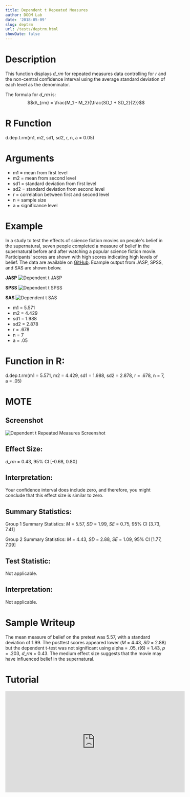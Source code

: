 ```yaml
---
title: Dependent t Repeated Measures
author: DOOM Lab
date: '2018-05-09'
slug: deptrm
url: /tests/deptrm.html
showDate: false
---
```


<script src="//yihui.name/js/math-code.js"></script>
<script type = "text/x-mathjax-config">
MathJax.Hub.Config({
tex2jax: {
inlineMath: [['$', '$']],
}
})
</script>
<script async
src="//cdn.bootcss.com/mathjax/2.7.1/MathJax.js?config=TeX-MML-AM_CHTML">
</script>

# Description   

This function displays $d\_{rm}$ for repeated measures data controlling for *r* and the non-central confidence interval using the average standard deviation of each level as the denominator.

The formula for $d\_{rm}$ is: $$d\_{rm} = \frac{M_1 - M_2}{\frac{SD_1 + SD_2}{2}}$$

# R Function

d.dep.t.rm(m1, m2, sd1, sd2, r, n, a = 0.05)

# Arguments 

+ m1 = mean from first level
+ m2 = mean from second level
+ sd1	= standard deviation from first level
+ sd2	= standard deviation from second level
+ r	= correlation between first and second level
+ n	= sample size
+ a	= significance level

# Example  

In a study to test the effects of science fiction movies on people's belief in the supernatural, seven people completed a measure of belief in the supernatural before and after watching a popular science fiction movie. Participants' scores are shown with high scores indicating high levels of belief. The data are available on [GitHub](https://github.com/doomlab/shiny-server/tree/master/MOTE/examples). Example output from JASP, SPSS, and SAS are shown below.

**JASP**
![Dependent t JASP](https://raw.githubusercontent.com/doomlab/shiny-server/master/MOTE/examples/dependent%20t%20JASP.png)

**SPSS**
![Dependent t SPSS](https://raw.githubusercontent.com/doomlab/shiny-server/master/MOTE/examples/dependent%20t%20SPSS.png)

**SAS**
![Dependent t SAS](https://raw.githubusercontent.com/doomlab/shiny-server/master/MOTE/examples/dependent%20t%20SAS.PNG)

+ m1 = 5.571
+ m2 = 4.429
+ sd1	= 1.988
+ sd2	= 2.878
+ r	= .678
+ n	= 7
+ a	= .05

# Function in R: 

d.dep.t.rm(m1 = 5.571, m2 = 4.429, sd1 = 1.988, sd2 = 2.878, r = .678, n = 7, a = .05)

# MOTE

## Screenshot

![Dependent t Repeated Measures Screenshot](../images/depttrmmeans.jpg)

## Effect Size:

$d\_{rm}$ = 0.43, 95% CI [-0.68, 0.80]

## Interpretation: 

Your confidence interval does include zero, and therefore, you might conclude that this effect size is similar to zero.

## Summary Statistics: 

Group 1 Summary Statistics: *M* = 5.57, *SD* = 1.99, *SE* = 0.75, 95% CI [3.73, 7.41]

Group 2 Summary Statistics: *M* = 4.43, *SD* = 2.88, *SE* = 1.09, 95% CI [1.77, 7.09]

## Test Statistic: 

Not applicable. 

## Interpretation: 

Not applicable. 

# Sample Writeup

The mean measure of belief on the pretest was 5.57, with a standard deviation of 1.99. The posttest scores appeared lower (*M* = 4.43, *SD* = 2.88) but the dependent t-test was not significant using alpha = .05, *t*(6) = 1.43, *p* = .203, $d\_{rm}$ = 0.43. The medium effect size suggests that the movie may have influenced belief in the supernatural.

# Tutorial

<iframe width="560" height="315" src="https://www.youtube.com/embed/eq9X4ynxq2A" frameborder="0" allow="autoplay; encrypted-media" allowfullscreen></iframe>

